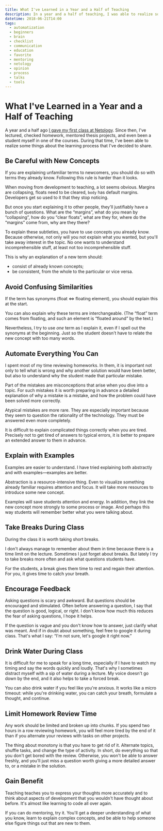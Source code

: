 ```yaml
---
title: What I've Learned in a Year and a Half of Teaching
description: In a year and a half of teaching, I was able to realize some things about the teaching process that I decided to share.
datetime: 2018-06-21T14:00
tags:
  - automatization
  - beginners
  - brain
  - checklist
  - communication
  - education
  - favorite
  - mentoring
  - netology
  - opinion
  - process
  - talks
  - tools
---
```


# What I've Learned in a Year and a Half of Teaching

A year and a half ago [I gave my first class at Netology](/blog/first-lecture-at-netology/). Since then, I've lectured, checked homework, mentored thesis projects, and even been a student myself in one of the courses. During that time, I've been able to realize some things about the learning process that I've decided to share.

## Be Careful with New Concepts

If you are explaining unfamiliar terms to newcomers, you should do so with terms they already know. Following this rule is harder than it looks.

When moving from development to teaching, a lot seems obvious. Margins are collapsing, floats need to be cleared, `body` has default margins. Developers get so used to it that they stop noticing.

But once you start explaining it to other people, they'll justifiably have a bunch of questions. What are the “margins”, what do you mean by “collapsing”, how do you “clear floats”, what are they for, where do the “margins” come from, why are they there?

To explain these subtleties, you have to use concepts you already know. Because otherwise, not only will you not explain what you wanted, but you'll take away interest in the topic. No one wants to understand incomprehensible stuff, at least not too incomprehensible stuff.

This is why an explanation of a new term should:

- consist of already known concepts;
- be consistent, from the whole to the particular or vice versa.

## Avoid Confusing Similarities

If the term has synonyms (float ⇔ floating element), you should explain this at the start.

You can also explain why these terms are interchangeable. (The “float” term comes from floating, and such an element is “floated around” by the text.)

Nevertheless, I try to use _one_ term as I explain it, even if I spell out the synonyms at the beginning. Just so the student doesn't have to relate the new concept with too many words.

## Automate Everything You Can

I spent most of my time reviewing homeworks. In them, it is important not only to tell what is wrong and why another solution would have been better, but also to understand why the student made that particular mistake.

Part of the mistakes are misconceptions that arise when you dive into a topic. For such mistakes it is worth preparing in advance a detailed explanation of why a mistake is a mistake, and how the problem could have been solved more correctly.

Atypical mistakes are more rare. They are especially important because they seem to question the rationality of the technology. They must be answered even more completely.

It is difficult to explain complicated things correctly when you are tired. Precisely not to get tired of answers to typical errors, it is better to prepare an extended answer to them in advance.

## Explain with Examples

Examples are easier to understand. I have tried explaining both abstractly and with examples—examples are better.

Abstraction is a resource-intensive thing. Even to visualize something already familiar requires attention and focus. It will take more resources to introduce some new concept.

Examples will save students attention and energy. In addition, they link the new concept more strongly to some process or image. And perhaps this way students will remember better what you were talking about.

## Take Breaks During Class

During the class it is worth taking short breaks.

I don't always manage to remember about them in time because there is a time limit on the lecture. Sometimes I just forget about breaks. But lately I try to take breaks more often and ask what questions students have.

For the students, a break gives them time to rest and regain their attention. For you, it gives time to catch your breath.

## Encourage Feedback

Asking questions is scary and awkward. But questions should be encouraged and stimulated. Often before answering a question, I say that the question is good, logical, or right. I don't know how much this reduces the fear of asking questions, I hope it helps.

If the question is vague and you don't know how to answer, just clarify what was meant. And if in doubt about something, feel free to google it during class. That's what I say: “I'm not sure, let's google it right now.”

## Drink Water During Class

It is difficult for me to speak for a long time, especially if I have to watch my timing and say the words quickly and loudly. That's why I sometimes distract myself with a sip of water during a lecture. My voice doesn't go down by the end, and it also helps to take a forced break.

You can also drink water if you feel like you're anxious. It works like a micro timeout: while you're drinking water, you can catch your breath, formulate a thought, and continue.

## Limit Homework Review Time

Any work should be limited and broken up into chunks. If you spend two hours in a row reviewing homework, you will feel more tired by the end of it than if you alternate your reviews with tasks on other projects.

The thing about monotony is that you have to get rid of it. Alternate topics, shuffle tasks, and change the type of activity. In short, do everything so that you don't get bored with the review. Otherwise, you won't be able to answer freshly, and you'll just miss a question worth giving a more detailed answer to, or a mistake in the solution.

## Gain Benefit

Teaching teaches you to express your thoughts more accurately and to think about aspects of development that you wouldn't have thought about before. It's almost like learning to code all over again.

If you can do mentoring, try it. You'll get a deeper understanding of what you know, learn to explain complex concepts, and be able to help someone else figure things out that are new to them.
